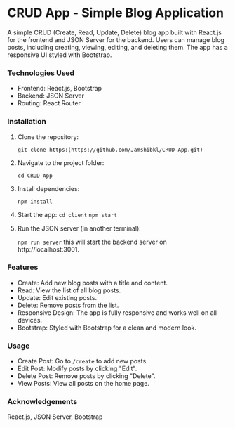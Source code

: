 # CRUD App - Simple Blog Application

A simple CRUD (Create, Read, Update, Delete) blog app built with React.js for the frontend and JSON Server for the backend. Users can manage blog posts, including creating, viewing, editing, and deleting them. The app has a responsive UI styled with Bootstrap.

### Technologies Used
- Frontend: React.js, Bootstrap
- Backend: JSON Server
- Routing: React Router

### Installation

1. Clone the repository:

   `git clone https:(https://github.com/Jamshibkl/CRUD-App.git)`

2. Navigate to the project folder:

   `cd CRUD-App`

3. Install dependencies:

   `npm install`

4. Start the app:
   `cd client`
   `npm start`

5. Run the JSON server (in another terminal):

   `npm run server`
this will start the backend server on http://localhost:3001.

### Features
- Create: Add new blog posts with a title and content.
- Read: View the list of all blog posts.
- Update: Edit existing posts.
- Delete: Remove posts from the list.
- Responsive Design: The app is fully responsive and works well on all devices.
- Bootstrap: Styled with Bootstrap for a clean and modern look.

### Usage
- Create Post: Go to `/create` to add new posts.
- Edit Post: Modify posts by clicking "Edit".
- Delete Post: Remove posts by clicking "Delete".
- View Posts: View all posts on the home page.

### Acknowledgements
React.js, JSON Server, Bootstrap
